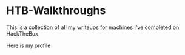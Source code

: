 # HTB-Walkthroughs
This is a collection of all my writeups for machines I've completed on HackTheBox

[Here is my profile](https://www.hackthebox.com/home/users/profile/629082)
